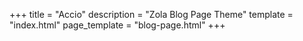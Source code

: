 +++
title = "Accio"
description = "Zola Blog Page Theme"
template = "index.html"
page_template = "blog-page.html"
+++
